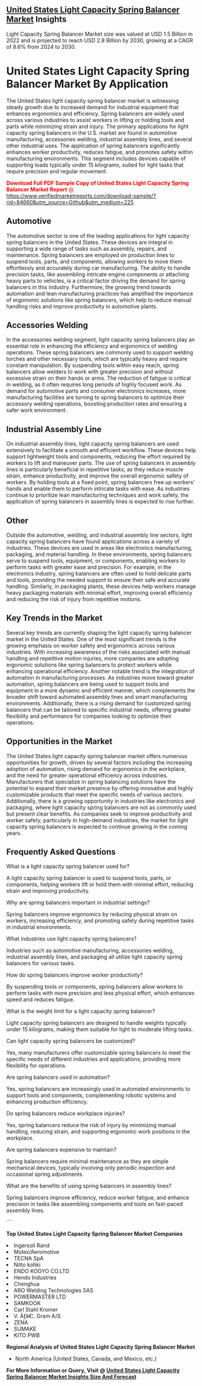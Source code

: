 <h2><a href="https://www.verifiedmarketreports.com/download-sample/?rid=84660&amp;utm_source=Github&amp;utm_medium=225" target="_blank">United States Light Capacity Spring Balancer Market</a> Insights</h2><p>Light Capacity Spring Balancer Market size was valued at USD 1.5 Billion in 2022 and is projected to reach USD 2.8 Billion by 2030, growing at a CAGR of 8.6% from 2024 to 2030.</p><p> <h1>United States Light Capacity Spring Balancer Market By Application</h1> <p>The United States light capacity spring balancer market is witnessing steady growth due to increased demand for industrial equipment that enhances ergonomics and efficiency. Spring balancers are widely used across various industries to assist workers in lifting or holding tools and parts while minimizing strain and injury. The primary applications for light capacity spring balancers in the U.S. market are found in automotive manufacturing, accessories welding, industrial assembly lines, and several other industrial uses. The application of spring balancers significantly enhances worker productivity, reduces fatigue, and promotes safety within manufacturing environments. This segment includes devices capable of supporting loads typically under 15 kilograms, suited for light tasks that require precision and regular movement. <p><span class=""><span style="color: #ff0000;"><strong>Download Full PDF Sample Copy of United States Light Capacity Spring Balancer Market Report</strong> @ </span><a href="https://www.verifiedmarketreports.com/download-sample/?rid=84660&amp;utm_source=Github&amp;utm_medium=225" target="_blank">https://www.verifiedmarketreports.com/download-sample/?rid=84660&amp;utm_source=Github&amp;utm_medium=225</a></span></p> </p> <h2>Automotive</h2> <p>The automotive sector is one of the leading applications for light capacity spring balancers in the United States. These devices are integral in supporting a wide range of tasks such as assembly, repairs, and maintenance. Spring balancers are employed on production lines to suspend tools, parts, and components, allowing workers to move them effortlessly and accurately during car manufacturing. The ability to handle precision tasks, like assembling intricate engine components or attaching heavy parts to vehicles, is a critical factor driving the demand for spring balancers in this industry. Furthermore, the growing trend towards automation and lean manufacturing practices has amplified the importance of ergonomic solutions like spring balancers, which help to reduce manual handling risks and improve productivity in automotive plants. </p> <h2>Accessories Welding</h2> <p>In the accessories welding segment, light capacity spring balancers play an essential role in enhancing the efficiency and ergonomics of welding operations. These spring balancers are commonly used to support welding torches and other necessary tools, which are typically heavy and require constant manipulation. By suspending tools within easy reach, spring balancers allow welders to work with greater precision and without excessive strain on their hands or arms. The reduction of fatigue is critical in welding, as it often requires long periods of highly focused work. As demand for automotive parts and consumer electronics increases, more manufacturing facilities are turning to spring balancers to optimize their accessory welding operations, boosting production rates and ensuring a safer work environment. </p> <h2>Industrial Assembly Line</h2> <p>On industrial assembly lines, light capacity spring balancers are used extensively to facilitate a smooth and efficient workflow. These devices help support lightweight tools and components, reducing the effort required by workers to lift and maneuver parts. The use of spring balancers in assembly lines is particularly beneficial in repetitive tasks, as they reduce muscle strain, enhance productivity, and improve the overall ergonomic safety of workers. By holding tools at a fixed point, spring balancers free up workers’ hands and enable them to perform intricate tasks with ease. As industries continue to prioritize lean manufacturing techniques and work safety, the application of spring balancers in assembly lines is expected to rise further. </p> <h2>Other</h2> <p>Outside the automotive, welding, and industrial assembly line sectors, light capacity spring balancers have found applications across a variety of industries. These devices are used in areas like electronics manufacturing, packaging, and material handling. In these environments, spring balancers serve to suspend tools, equipment, or components, enabling workers to perform tasks with greater ease and precision. For example, in the electronics industry, spring balancers are often used to hold delicate parts and tools, providing the needed support to ensure their safe and accurate handling. Similarly, in packaging plants, these devices help workers manage heavy packaging materials with minimal effort, improving overall efficiency and reducing the risk of injury from repetitive motions. </p> <h2>Key Trends in the Market</h2> <p>Several key trends are currently shaping the light capacity spring balancer market in the United States. One of the most significant trends is the growing emphasis on worker safety and ergonomics across various industries. With increasing awareness of the risks associated with manual handling and repetitive motion injuries, more companies are adopting ergonomic solutions like spring balancers to protect workers while enhancing operational efficiency. Another notable trend is the integration of automation in manufacturing processes. As industries move toward greater automation, spring balancers are being used to support tools and equipment in a more dynamic and efficient manner, which complements the broader shift toward automated assembly lines and smart manufacturing environments. Additionally, there is a rising demand for customized spring balancers that can be tailored to specific industrial needs, offering greater flexibility and performance for companies looking to optimize their operations. </p> <h2>Opportunities in the Market</h2> <p>The United States light capacity spring balancer market offers numerous opportunities for growth, driven by several factors including the increasing adoption of automation, rising demand for ergonomics in the workplace, and the need for greater operational efficiency across industries. Manufacturers that specialize in spring balancing solutions have the potential to expand their market presence by offering innovative and highly customizable products that meet the specific needs of various sectors. Additionally, there is a growing opportunity in industries like electronics and packaging, where light capacity spring balancers are not as commonly used but present clear benefits. As companies seek to improve productivity and worker safety, particularly in high-demand industries, the market for light capacity spring balancers is expected to continue growing in the coming years. </p> <h2>Frequently Asked Questions</h2> <p>What is a light capacity spring balancer used for?</p> <p>A light capacity spring balancer is used to suspend tools, parts, or components, helping workers lift or hold them with minimal effort, reducing strain and improving productivity.</p> <p>Why are spring balancers important in industrial settings?</p> <p>Spring balancers improve ergonomics by reducing physical strain on workers, increasing efficiency, and promoting safety during repetitive tasks in industrial environments.</p> <p>What industries use light capacity spring balancers?</p> <p>Industries such as automotive manufacturing, accessories welding, industrial assembly lines, and packaging all utilize light capacity spring balancers for various tasks.</p> <p>How do spring balancers improve worker productivity?</p> <p>By suspending tools or components, spring balancers allow workers to perform tasks with more precision and less physical effort, which enhances speed and reduces fatigue.</p> <p>What is the weight limit for a light capacity spring balancer?</p> <p>Light capacity spring balancers are designed to handle weights typically under 15 kilograms, making them suitable for light to moderate lifting tasks.</p> <p>Can light capacity spring balancers be customized?</p> <p>Yes, many manufacturers offer customizable spring balancers to meet the specific needs of different industries and applications, providing more flexibility for operations.</p> <p>Are spring balancers used in automation?</p> <p>Yes, spring balancers are increasingly used in automated environments to support tools and components, complementing robotic systems and enhancing production efficiency.</p> <p>Do spring balancers reduce workplace injuries?</p> <p>Yes, spring balancers reduce the risk of injury by minimizing manual handling, reducing strain, and supporting ergonomic work positions in the workplace.</p> <p>Are spring balancers expensive to maintain?</p> <p>Spring balancers require minimal maintenance as they are simple mechanical devices, typically involving only periodic inspection and occasional spring adjustments.</p> <p>What are the benefits of using spring balancers in assembly lines?</p> <p>Spring balancers improve efficiency, reduce worker fatigue, and enhance precision in tasks like assembling components and tools on fast-paced assembly lines.</p> ```</p><p><strong>Top United States Light Capacity Spring Balancer Market Companies</strong></p><div data-test-id=""><p><li>Ingersoll Rand</li><li> Molex/Aeromotive</li><li> TECNA SpA</li><li> Nitto kohki</li><li> ENDO KOGYO CO.LTD</li><li> Hendo Industries</li><li> Chenghua</li><li> ARO Welding Technologies SAS</li><li> POWERMASTER LTD</li><li> SAMKOOK</li><li> Carl Stahl Kromer</li><li> V. Ãƒâ€¦. Gram A/S</li><li> ZENA</li><li> SUMAKE</li><li> KITO PWB</li></p><div><strong>Regional Analysis of&nbsp;United States Light Capacity Spring Balancer Market</strong></div><ul><li dir="ltr"><p dir="ltr">North America&nbsp;(United States, Canada, and Mexico, etc.)</p></li></ul><p><strong>For More Information or Query, Visit @&nbsp;</strong><strong><a href="https://www.verifiedmarketreports.com/product/global-light-capacity-spring-balancer-market-growth-2019-2024/?utm_source=Github&amp;utm_medium=225" target="_blank">United States Light Capacity Spring Balancer Market Insights Size And Forecast</a></strong></p></div>
